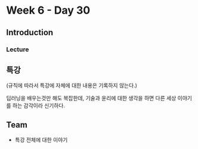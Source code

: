 # Week 6 - Day 30

## Introduction

### Lecture

## 특강

(규칙에 따라서 특강에 자체에 대한 내용은 기록하지 않는다.)

딥러닝을 배우는것만 해도 복잡한데, 기술과 윤리에 대한 생각을 하면 다른 세상 이야기를 하는 감각이라 신기하다.

## Team

- 특강 전체에 대한 이야기

